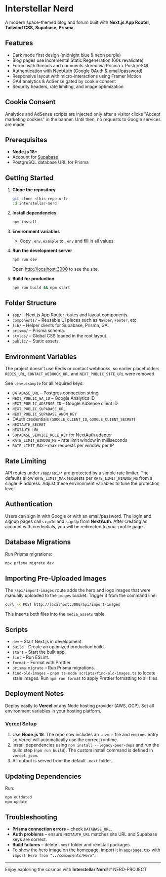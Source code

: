 # Interstellar Nerd

A modern space-themed blog and forum built with **Next.js App Router**, **Tailwind CSS**, **Supabase**, **Prisma**.

## Features

- Dark mode first design (midnight blue & neon purple)
- Blog pages use Incremental Static Regeneration (60s revalidate)
- Forum with threads and comments stored via Prisma + PostgreSQL
- Authentication with NextAuth (Google OAuth & email/password)
- Responsive layout with micro-interactions using Framer Motion
- GA4 analytics & AdSense gated by cookie consent
- Security headers, rate limiting, and image optimization

## Cookie Consent

Analytics and AdSense scripts are injected only after a visitor clicks
"Accept marketing cookies" in the banner. Until then, no requests to Google
services are made.

## Prerequisites

- **Node.js 18+**
- Account for [Supabase](https://supabase.com)
- PostgreSQL database URL for Prisma

## Getting Started

1. **Clone the repository**

   ```bash
   git clone <this-repo-url>
   cd interstellar-nerd
   ```

2. **Install dependencies**

   ```bash
   npm install
   ```

3. **Environment variables**

   - Copy `.env.example` to `.env` and fill in all values.

4. **Run the development server**

   ```bash
   npm run dev
   ```

   Open [http://localhost:3000](http://localhost:3000) to see the site.

5. **Build for production**

   ```bash
   npm run build && npm start
   ```

## Folder Structure

- `app/` – Next.js App Router routes and layout components.
- `components/` – Reusable UI pieces such as `Navbar`, `Footer`, etc.
- `lib/` – Helper clients for Supabase, Prisma, GA.
- `prisma/` – Prisma schema.
- `styles/` – Global CSS loaded in the root layout.
- `public/` – Static assets.

## Environment Variables

The project doesn't use Redis or contact webhooks, so earlier placeholders
`REDIS_URL`, `CONTACT_WEBHOOK_URL` and `NEXT_PUBLIC_SITE_URL` were removed.

See `.env.example` for all required keys:

- `DATABASE_URL` – Postgres connection string
- `NEXT_PUBLIC_GA_ID` – Google Analytics ID
- `NEXT_PUBLIC_ADSENSE_ID` – Google AdSense client ID
- `NEXT_PUBLIC_SUPABASE_URL`
- `NEXT_PUBLIC_SUPABASE_ANON_KEY`
- OAuth credentials (`GOOGLE_CLIENT_ID`, `GOOGLE_CLIENT_SECRET`)
- `NEXTAUTH_SECRET`
- `NEXTAUTH_URL`
- `SUPABASE_SERVICE_ROLE_KEY` for NextAuth adapter
- `RATE_LIMIT_WINDOW_MS` – rate limit window in milliseconds
- `RATE_LIMIT_MAX` – max requests per window per IP

## Rate Limiting

API routes under `/app/api/*` are protected by a simple rate limiter. The
defaults allow `RATE_LIMIT_MAX` requests per `RATE_LIMIT_WINDOW_MS` from a
single IP address. Adjust these environment variables to tune the protection
level.

## Authentication

Users can sign in with Google or with an email/password. The login and signup
pages call `signIn` and `signUp` from **NextAuth**. After creating an account
with credentials, you will be redirected to your profile page.

## Database Migrations

Run Prisma migrations:

```bash
npx prisma migrate dev
```


## Importing Pre-Uploaded Images

The `/api/import-images` route adds the hero and logo images that were manually
uploaded to the `images` bucket. Trigger it from the command line:

```bash
curl -X POST http://localhost:3000/api/import-images
```

This inserts both files into the `media_assets` table.



## Scripts

- `dev` – Start Next.js in development.
- `build` – Create an optimized production build.
- `start` – Start the built app.
- `lint` – Run ESLint.
- `format` – Format with Prettier.
- `prisma:migrate` – Run Prisma migrations.
- `find-old-images` – `pnpm ts-node scripts/find-old-images.ts` to locate stale images.
  Run `npm run format` to apply Prettier formatting to all files.

## Deployment Notes

Deploy easily to **Vercel** or any Node hosting provider (AWS, GCP).
Set all environment variables in your hosting platform.

### Vercel Setup

1. Use **Node.js 18**. The repo now includes an `.nvmrc` file and `engines` entry so Vercel will automatically use the correct runtime.
2. Install dependencies using `npm install --legacy-peer-deps` and run the build
   step (`npm run build`). The custom install command is defined in `vercel.json`.
3. All output is served from the default `.next` folder.

## Updating Dependencies

Run:

```bash
npm outdated
npm update
```

## Troubleshooting

- **Prisma connection errors** – check `DATABASE_URL`.
- **Auth problems** – ensure `NEXTAUTH_URL` matches site URL and Supabase keys are correct.
- **Build failures** – delete `.next` folder and reinstall packages.
- To show the hero image on the homepage, import it in `app/page.tsx` with `import Hero from "../components/Hero"`.

---

Enjoy exploring the cosmos with **Interstellar Nerd**!
#   N E R D - P R O J E C T  
 